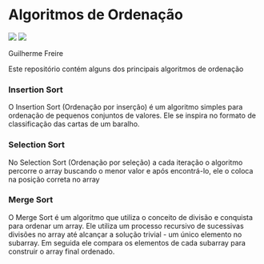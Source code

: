 <h1>Algoritmos de Ordenação</h1>
<div>
    <img src="https://img.shields.io/badge/STATUS-Em%20desenvolvimento-green?style=for-the-badge=appveyor" />
    <img src="https://img.shields.io/badge/Linguagem-C%2B%2B-%231512DB" />
</div>
<p>Guilherme Freire</p>
<h7>Este repositório contém alguns dos principais algoritmos de ordenação</h7>
<h3>Insertion Sort</h3>
<p>O Insertion Sort (Ordenação por inserção) é um algoritmo simples para ordenação de pequenos conjuntos de valores. Ele se inspira no formato de classificação das cartas de um baralho.</p>
<h3>Selection Sort</h3>
<p>No Selection Sort (Ordenação por seleção) a cada iteração o algoritmo percorre o array buscando o menor valor e após encontrá-lo, ele o coloca na posição correta no array</p>
<h3>Merge Sort</h3>
<p>O Merge Sort é um algoritmo que utiliza o conceito de divisão e conquista para ordenar um array. Ele utiliza um processo recursivo de sucessivas divisões no array até alcançar a solução trivial - um único elemento no subarray. Em seguida ele compara os elementos de cada subarray para construir o array final ordenado.</p>